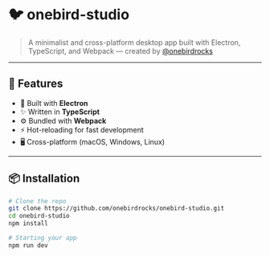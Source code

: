 # 🐦 onebird-studio

> A minimalist and cross-platform desktop app built with Electron, TypeScript, and Webpack — created by [@onebirdrocks](https://github.com/onebirdrocks)

---

## 🚀 Features

- 🧠 Built with **Electron**
- ✨ Written in **TypeScript**
- ⚙️ Bundled with **Webpack**
- ⚡ Hot-reloading for fast development
- 🖥️ Cross-platform (macOS, Windows, Linux)

---

## 📦 Installation

```bash
# Clone the repo
git clone https://github.com/onebirdrocks/onebird-studio.git
cd onebird-studio
npm install

# Starting your app
npm run dev


